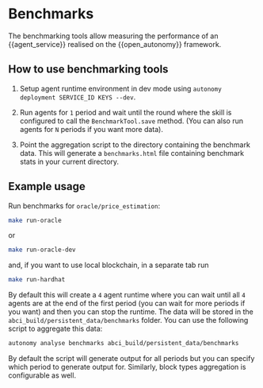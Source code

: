 # Benchmarks

The benchmarking tools allow measuring the performance of an {{agent_service}} realised on the {{open_autonomy}} framework.

## How to use benchmarking tools

1. Setup agent runtime environment in dev mode using `autonomy deployment SERVICE_ID KEYS --dev`.

2. Run agents for `1` period and wait until the round where the skill is configured to call the `BenchmarkTool.save` method. (You can also run agents for `N` periods if you want more data).

3. Point the aggregation script to the directory containing the benchmark data. This will generate a `benchmarks.html` file containing benchmark stats in your current directory.

## Example usage

Run benchmarks for `oracle/price_estimation`:

```bash
make run-oracle
```
or
```bash
make run-oracle-dev
```

and, if you want to use local blockchain, in a separate tab run

```bash
make run-hardhat
```

By default this will create a `4` agent runtime where you can wait until all `4` agents are at the end of the first period (you can wait for more periods if you want) and then you can stop the runtime. The data will be stored in the `abci_build/persistent_data/benchmarks` folder. You can use the following script to aggregate this data:

```bash
autonomy analyse benchmarks abci_build/persistent_data/benchmarks
```

By default the script will generate output for all periods but you can specify which period to generate output for. Similarly, block types aggregation is configurable as well.
